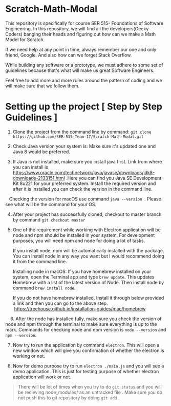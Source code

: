 # Scratch-Math-Modal 
This repository is specifically for course SER 515- Foundations of Software Engineering. In this repository, we will find all the developers(Geeky Coders) banging their heads and figuring out how can we make a Math Model for Scratch. 

If we need help at any point in time, always remember our one and only friend, Google. And also how can we forget Stack Overflow. 

While building any software or a prototype, we must adhere to some set of guidelines because that's what will make us great Software Engineers.  

Feel free to add more and more rules around the pattern of coding and we will make sure that we follow them.

# Setting up the project [ Step by Step Guidelines ]

1. Clone the project from the command line by command: ```git clone https://github.com/SER-515-Team-17/Scratch-Math-Modal.git```

2. Check Java version your system is: Make sure it's updated one and Java 8 would be preferred.

3. If Java is not installed, make sure you install java first. Link from where you can install is https://www.oracle.com/technetwork/java/javase/downloads/jdk8-downloads-2133151.html .Here you can find you Java SE Development Kit 8u221 for your preferred system. Install the required version and after it is installed you can check the version in the command line. 

   Checking the version for macOS use command ```java --version ```. Please see what will be the command for your OS.

4. After your project has successfully cloned, checkout to master branch by command ```git checkout master```

5. One of the requirement while working with Electron application will be node and npm should be installed in your system. For development purposes, you will need npm and node for doing a lot of tasks. 

   If you install node, npm will be automatically installed with the package. You can install node in any way you want but I would recommend doing it from the command line. 


   Installing node in macOS: If you have homebrew installed on your system, open the Terminal app and type ```brew update```. This updates Homebrew with a list of the latest version of Node. Then install node by command ```brew install node```.
   
   
   If you do not have homebrew installed, Install it through below provided a link and then you can go to the above step.      https://treehouse.github.io/installation-guides/mac/homebrew 
   
   
6. After the node has installed fully, make sure you check the version of node and npm through the terminal to make sure everything is up to the mark. Commands for checking node and npm version is ```node --version``` and ```npm --version```. 
  
  
7. Now try to run the application by command ```electron```. This will open a new window which will give you confirmation of whether the electron is working or not.


8. Now for demo purpose try to run ```electron ./main.js``` and you will see a demo application. This is just for testing purpose of whether electron application will work or not.


> There will be lot of times when you try to do ```git status``` and you will be recieving node_modules/ as an untracked file . Make sure you do not push this to git repository by doing ``git add`` . 
